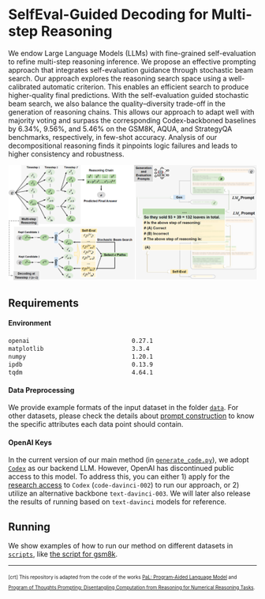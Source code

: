 # SelfEval-Guided Decoding for Multi-step Reasoning

We endow Large Language Models (LLMs) with fine-grained self-evaluation to refine multi-step reasoning inference. 
We propose an effective prompting approach that integrates self-evaluation guidance through stochastic beam search. 
Our approach explores the reasoning search space using a well-calibrated automatic criterion. 
This enables an efficient search to produce higher-quality final predictions. 
With the self-evaluation guided stochastic beam search, we also balance the quality–diversity trade-off in the generation of reasoning chains. 
This allows our approach to adapt well with majority voting and surpass the corresponding Codex-backboned baselines by $6.34$%, $9.56$%, and $5.46$% on the GSM8K, AQUA, and StrategyQA benchmarks, respectively, in few-shot accuracy. 
Analysis of our decompositional reasoning finds it pinpoints logic failures and leads to higher consistency and robustness. 

![Model Framework](analysis/framework-prompt.png)

## Requirements

#### Environment

```
openai                             0.27.1
matplotlib                         3.3.4
numpy                              1.20.1
ipdb                               0.13.9
tqdm                               4.64.1
```

#### Data Preprocessing

We provide example formats of the input dataset in the folder [`data`](data).
For other datasets, please check the details about [prompt construction](src/utils/prompt.py) to know the specific attributes each data point should contain.

#### OpenAI Keys

In the current version of our main method (in [`generate_code.py`](src/generate_code.py)), we adopt [`Codex`](https://openai.com/blog/openai-codex) as our backend LLM.
However, OpenAI has discontinued public access to this model.
To address this, you can either 1) apply for the [research access](https://openai.com/form/researcher-access-program) to `Codex` (`code-davinci-002`) to run our approach, or 2) utilize an alternative backbone `text-davinci-003`.
We will later also release the results of running based on `text-davinci` models for reference.


## Running

We show examples of how to run our method on different datasets in [`scripts`](scripts), like [the script for gsm8k](scripts/run_generation_gsm8k.sh).


---
<sub><sup>[crt] This repository is adapted from the code of the works [PaL: Program-Aided Language Model](https://github.com/reasoning-machines/pal) and [Program of Thoughts Prompting: Disentangling Computation from Reasoning for Numerical Reasoning Tasks](https://github.com/wenhuchen/Program-of-Thoughts). </sup></sub>


